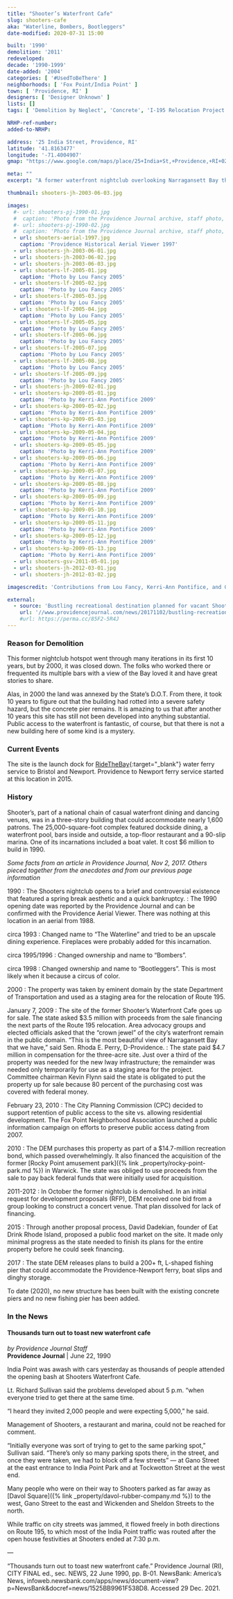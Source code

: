 ```yaml
---
title: "Shooter’s Waterfront Cafe"
slug: shooters-cafe
aka: "Waterline, Bombers, Bootleggers"
date-modified: 2020-07-31 15:00

built: '1990'
demolition: '2011'
redeveloped: 
decade: '1990-1999'
date-added: '2004'
categories: [ '#UsedToBeThere' ]
neighborhoods: [ 'Fox Point/India Point' ]
town: [ 'Providence, RI' ]
designers: [ 'Designer Unknown' ]
lists: []
tags: [ 'Demolition by Neglect', 'Concrete', 'I-195 Relocation Project' ]

NRHP-ref-number:
added-to-NRHP:

address: '25 India Street, Providence, RI'
latitude: '41.8163477'
longitude: '-71.4004907'
gmap: "https://www.google.com/maps/place/25+India+St,+Providence,+RI+02903/@41.8163477,-71.4004907,17z/data=!3m1!4b1!4m5!3m4!1s0x89e445476b875c2d:0x840f1bb0d4155718!8m2!3d41.8163477!4d-71.398302"

meta: ""
excerpt: "A former waterfront nightclub overlooking Narragansett Bay that operated under many different names in its 10 year lifespan"

thumbnail: shooters-jh-2003-06-03.jpg

images:
  #- url: shooters-pj-1990-01.jpg
  #  caption: 'Photo from the Providence Journal archive, staff photo, 1990'
  #- url: shooters-pj-1990-02.jpg
  #  caption: 'Photo from the Providence Journal archive, staff photo, 1990'
  - url: shooters-aerial-1997.jpg
    caption: 'Providence Historical Aerial Viewer 1997'
  - url: shooters-jh-2003-06-01.jpg
  - url: shooters-jh-2003-06-02.jpg
  - url: shooters-jh-2003-06-03.jpg
  - url: shooters-lf-2005-01.jpg
    caption: 'Photo by Lou Fancy 2005'
  - url: shooters-lf-2005-02.jpg
    caption: 'Photo by Lou Fancy 2005'
  - url: shooters-lf-2005-03.jpg
    caption: 'Photo by Lou Fancy 2005'
  - url: shooters-lf-2005-04.jpg
    caption: 'Photo by Lou Fancy 2005'
  - url: shooters-lf-2005-05.jpg
    caption: 'Photo by Lou Fancy 2005'
  - url: shooters-lf-2005-06.jpg
    caption: 'Photo by Lou Fancy 2005'
  - url: shooters-lf-2005-07.jpg
    caption: 'Photo by Lou Fancy 2005'
  - url: shooters-lf-2005-08.jpg
    caption: 'Photo by Lou Fancy 2005'
  - url: shooters-lf-2005-09.jpg
    caption: 'Photo by Lou Fancy 2005'
  - url: shooters-jh-2009-02-01.jpg
  - url: shooters-kp-2009-05-01.jpg
    caption: 'Photo by Kerri-Ann Pontifice 2009'
  - url: shooters-kp-2009-05-02.jpg
    caption: 'Photo by Kerri-Ann Pontifice 2009'
  - url: shooters-kp-2009-05-03.jpg
    caption: 'Photo by Kerri-Ann Pontifice 2009'
  - url: shooters-kp-2009-05-04.jpg
    caption: 'Photo by Kerri-Ann Pontifice 2009'
  - url: shooters-kp-2009-05-05.jpg
    caption: 'Photo by Kerri-Ann Pontifice 2009'
  - url: shooters-kp-2009-05-06.jpg
    caption: 'Photo by Kerri-Ann Pontifice 2009'
  - url: shooters-kp-2009-05-07.jpg
    caption: 'Photo by Kerri-Ann Pontifice 2009'
  - url: shooters-kp-2009-05-08.jpg
    caption: 'Photo by Kerri-Ann Pontifice 2009'
  - url: shooters-kp-2009-05-09.jpg
    caption: 'Photo by Kerri-Ann Pontifice 2009'
  - url: shooters-kp-2009-05-10.jpg
    caption: 'Photo by Kerri-Ann Pontifice 2009'
  - url: shooters-kp-2009-05-11.jpg
    caption: 'Photo by Kerri-Ann Pontifice 2009'
  - url: shooters-kp-2009-05-12.jpg
    caption: 'Photo by Kerri-Ann Pontifice 2009'
  - url: shooters-kp-2009-05-13.jpg
    caption: 'Photo by Kerri-Ann Pontifice 2009'
  - url: shooters-gsv-2011-05-01.jpg
  - url: shooters-jh-2012-03-01.jpg
  - url: shooters-jh-2012-03-02.jpg

imagescredit: 'Contributions from Lou Fancy, Kerri-Ann Pontifice, and Google Streetview'

external:
  - source: 'Bustling recreational destination planned for vacant Shooters site in Providence, Providence Journal'
    url: '//www.providencejournal.com/news/20171102/bustling-recreational-destination-planned-for-vacant-shooters-site-in-providence'
    #url: https://perma.cc/85F2-5R4J
---
```


### Reason for Demolition

This former nightclub hotspot went through many iterations in its first 10 years, but by 2000, it was closed down. The folks who worked there or frequented its multiple bars with a view of the Bay loved it and have great stories to share. 

Alas, in 2000 the land was annexed by the State’s D.O.T. From there, it took 10 years to figure out that the building had rotted into a severe safety hazard, but the concrete pier remains. It is amazing to us that after another 10 years this site has still not been developed into anything substantial. Public access to the waterfront is fantastic, of course, but that there is not a new building here of some kind is a mystery. 


### Current Events

The site is the launch dock for [RideTheBay](//www.ridethebayri.com/){:target="_blank"} water ferry service to Bristol and Newport. Providence to Newport ferry service started at this location in 2015. 


### History

Shooter’s, part of a national chain of casual waterfront dining and dancing venues, was in a three-story building that could accommodate nearly 1,600 patrons. The 25,000-square-foot complex featured dockside dining, a waterfront pool, bars inside and outside, a top-floor restaurant and a 90-slip marina. One of its incarnations included a boat valet. It cost $6 million to build in 1990.

_Some facts from an article in Providence Journal, Nov 2, 2017. Others pieced together from the anecdotes and from our previous page information_

1990
: The Shooters nightclub opens to a brief and controversial existence that featured a spring break aesthetic and a quick bankruptcy. 
: The 1990 opening date was reported by the Providence Journal and can be confirmed with the Providence Aerial Viewer. There was nothing at this location in an aerial from 1988. 

circa 1993
: Changed name to “The Waterline” and tried to be an upscale dining experience. Fireplaces were probably added for this incarnation. 

circa 1995/1996
: Changed ownership and name to “Bombers”.

circa 1998
: Changed ownership and name to “Bootleggers”. This is most likely when it because a circus of color. 

2000
: The property was taken by eminent domain by the state Department of Transportation and used as a staging area for the relocation of Route 195.

January 7, 2009
: The site of the former Shooter’s Waterfront Cafe goes up for sale. The state asked $3.5 million with proceeds from the sale financing the next parts of the Route 195 relocation. Area advocacy groups and elected officials asked that the “crown jewel” of the city’s waterfront remain in the public domain. “This is the most beautiful view of Narragansett Bay that we have,” said Sen. Rhoda E. Perry, D-Providence.
: The state paid $4.7 million in compensation for the three-acre site. Just over a third of the property was needed for the new Iway infrastructure; the remainder was needed only temporarily for use as a staging area for the project. Committee chairman Kevin Flynn said the state is obligated to put the property up for sale because 80 percent of the purchasing cost was covered with federal money. 

February 23, 2010
: The City Planning Commission (CPC) decided to support retention of public access to the site vs. allowing residential development. The Fox Point Neighborhood Association launched a public information campaign on efforts to preserve public access dating from 2007. 

2010
: The DEM purchases this property as part of a $14.7-million recreation bond, which passed overwhelmingly. It also financed the acquisition of the former [Rocky Point amusement park]({% link _property/rocky-point-park.md %}) in Warwick. The state was obliged to use proceeds from the sale to pay back federal funds that were initially used for acquisition.

2011-2012
: In October the former nightclub is demolished. In an initial request for development proposals (RFP), DEM received one bid from a group looking to construct a concert venue. That plan dissolved for lack of financing.

2015
: Through another proposal process, David Dadekian, founder of Eat Drink Rhode Island, proposed a public food market on the site. It made only minimal progress as the state needed to finish its plans for the entire property before he could seek financing.

2017
: The state DEM releases plans to build a 200+ ft, L-shaped fishing pier that could accommodate the Providence-Newport ferry, boat slips and dinghy storage.  

To date (2020), no new structure has been built with the existing concrete piers and no new fishing pier has been added.
 

### In the News

#### Thousands turn out to toast new waterfront cafe

_by Providence Journal Staff_  
**Providence Journal** | June 22, 1990

India Point was awash with cars yesterday as thousands of people attended the opening bash at Shooters Waterfront Cafe.

Lt. Richard Sullivan said the problems developed about 5 p.m. “when everyone tried to get there at the same time.

“I heard they invited 2,000 people and were expecting 5,000,” he said.

Management of Shooters, a restaurant and marina, could not be reached for comment.

“Initially everyone was sort of trying to get to the same parking spot,” Sullivan said. “There’s only so many parking spots there, in the street, and once they were taken, we had to block off a few streets” — at Gano Street at the east entrance to India Point Park and at Tockwotton Street at the west end.

Many people who were on their way to Shooters parked as far away as [Davol Square]({% link _property/davol-rubber-company.md %}) to the west, Gano Street to the east and Wickenden and Sheldon Streets to the north.

While traffic on city streets was jammed, it flowed freely in both directions on Route 195, to which most of the India Point traffic was routed after the open house festivities at Shooters ended at 7:30 p.m.

—

“Thousands turn out to toast new waterfront cafe.” Providence Journal (RI), CITY FINAL ed., sec. NEWS, 22 June 1990, pp. B-01. NewsBank: America’s News, infoweb.newsbank.com/apps/news/document-view?p=NewsBank&docref=news/1525BB9961F538D8. Accessed 29 Dec. 2021.
